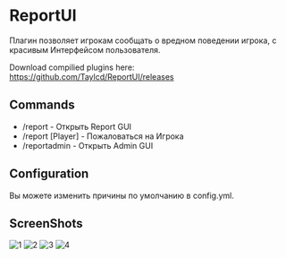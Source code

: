 # ReportUI
Плагин позволяет игрокам сообщать о вредном поведении игрока, с красивым Интерфейсом пользователя.

Download compilied plugins here: https://github.com/Taylcd/ReportUI/releases


## Commands
- /report - Открыть Report GUI
- /report [Player] - Пожаловаться на Игрока
- /reportadmin - Открыть Admin GUI

## Configuration
Вы можете изменить причины по умолчанию в config.yml.

## ScreenShots
![1](https://raw.githubusercontent.com/ColineTeam/ReportUI/master/screenshots/1.png)
![2](https://raw.githubusercontent.com/ColineTeam/ReportUI/master/screenshots/2.png)
![3](https://raw.githubusercontent.com/ColineTeam/ReportUI/master/screenshots/3.png)
![4](https://raw.githubusercontent.com/ColineTeam/ReportUI/master/screenshots/4.png)
